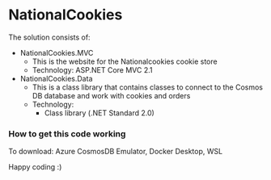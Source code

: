 # NationalCookies

The solution consists of:

 - NationalCookies.MVC
	 - This is the website for the Nationalcookies cookie store
	 - Technology: ASP.NET Core MVC 2.1
 - NationalCookies.Data
	 - This is a class library that contains classes to connect to the Cosmos DB database and work with cookies and orders
	 - Technology: 
	 	- Class library (.NET Standard 2.0)


### How to get this code working 

To download: Azure CosmosDB Emulator, Docker Desktop, WSL

Happy coding :)


